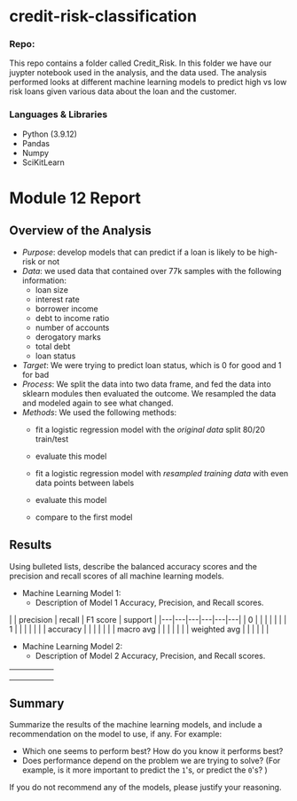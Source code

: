 # credit-risk-classification

### Repo:

This repo contains a folder called Credit_Risk.
In this folder we have our juypter notebook used in the analysis, and the data used.
The analysis performed looks at different machine learning models to predict high vs low risk loans given various data about the loan and the customer.

### Languages & Libraries
- Python (3.9.12)
- Pandas
- Numpy
- SciKitLearn


# Module 12 Report

## Overview of the Analysis


* *Purpose*: develop models that can predict if a loan is likely to be high-risk or not
* *Data*: we used data that contained over 77k samples with the following information:
    * loan size
    * interest rate
    * borrower income
    * debt to income ratio
    * number of accounts
    * derogatory marks
    * total debt
    * loan status
* *Target*: We were trying to predict loan status, which is 0 for good and 1 for bad
* *Process*: We split the data into two data frame, and fed the data into sklearn modules then evaluated the outcome. We resampled the data and modeled again to see what changed.
* *Methods*: We used the following methods:
    * fit a logistic regression model with the *original data* split 80/20 train/test
    * evaluate this model

    * fit a logistic regression model with *resampled training data* with even data points between labels
    * evaluate this model
    * compare to the first model

## Results

Using bulleted lists, describe the balanced accuracy scores and the precision and recall scores of all machine learning models.

* Machine Learning Model 1:
  * Description of Model 1 Accuracy, Precision, and Recall scores.

|   | precision  | recall  | F1 score  | support  |
|---|---|---|---|---|---|
| 0 |   |   |   |   |   |
| 1 |   |   |   |   |   |
| accuracy |   |   |   |   |   |
| macro avg |   |   |   |   |   |
| weighted avg |   |   |   |   |   |


* Machine Learning Model 2:
  * Description of Model 2 Accuracy, Precision, and Recall scores.


|   |   |   |   |   |
|---|---|---|---|---|
|   |   |   |   |   |
|   |   |   |   |   |
|   |   |   |   |   |

## Summary

Summarize the results of the machine learning models, and include a recommendation on the model to use, if any. For example:
* Which one seems to perform best? How do you know it performs best?
* Does performance depend on the problem we are trying to solve? (For example, is it more important to predict the `1`'s, or predict the `0`'s? )

If you do not recommend any of the models, please justify your reasoning.
